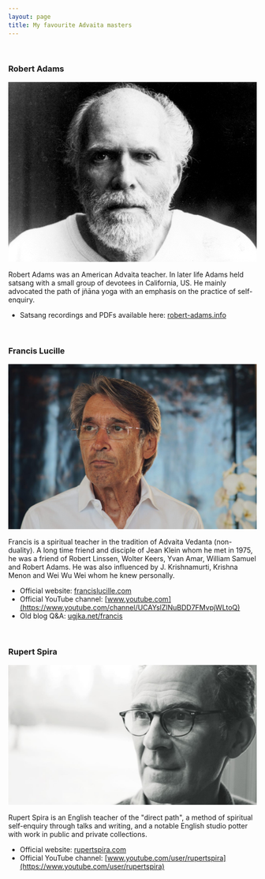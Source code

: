 ```yaml
---
layout: page
title: My favourite Advaita masters
---
```

<br>

### Robert Adams

![Robert Adams](./robert.jpg)

Robert Adams was an American Advaita teacher. In later life Adams held satsang with a small group of devotees in California, US. He mainly advocated the path of jñāna yoga with an emphasis on the practice of self-enquiry.

* Satsang recordings and PDFs available here: [robert-adams.info](https://robert-adams.info/)

<br>

### Francis Lucille

![Francis Lucille](./francis.jpg)

Francis is a spiritual teacher in the tradition of Advaita Vedanta (non-duality). A long time friend and disciple of Jean Klein whom he met in 1975, he was a friend of Robert Linssen, Wolter Keers, Yvan Amar, William Samuel and Robert Adams. He was also influenced by J. Krishnamurti, Krishna Menon and Wei Wu Wei whom he knew personally.

* Official website: [francislucille.com](https://francislucille.com/)
* Official YouTube channel: [www.youtube.com](https://www.youtube.com/channel/UCAYslZlNuBDD7FMvpjWLtoQ)
* Old blog Q&A: [ugjka.net/francis](https://ugjka.net/francis)

<br>

### Rupert Spira

![Rupert Spira](./rupert.jpg)

Rupert Spira is an English teacher of the "direct path", a method of spiritual self-enquiry through talks and writing, and a notable English studio potter with work in public and private collections.

* Official website: [rupertspira.com](https://rupertspira.com/)
* Official YouTube channel: [www.youtube.com/user/rupertspira](https://www.youtube.com/user/rupertspira)

<br>